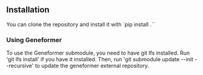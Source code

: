 ## Installation

You can clone the repository and install it with `pip install .``
### Using Geneformer
To use the Geneformer submodule, you need to have git lfs installed. Run 'git lfs install' if you have it installed.
Then, run 'git submodule update --init --recursive' to update the geneformer external repository. 

